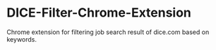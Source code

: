 # DICE-Filter-Chrome-Extension
Chrome extension for filtering job search result of dice.com based on keywords.
